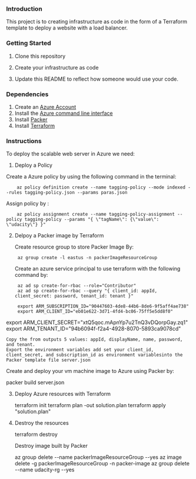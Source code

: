 
### Introduction
This project is to creating infrastructure as code in the form of a Terraform template to deploy a website with a load balancer.

### Getting Started
1. Clone this repository

2. Create your infrastructure as code

3. Update this README to reflect how someone would use your code.

### Dependencies
1. Create an [Azure Account](https://portal.azure.com) 
2. Install the [Azure command line interface](https://docs.microsoft.com/en-us/cli/azure/install-azure-cli?view=azure-cli-latest)
3. Install [Packer](https://www.packer.io/downloads)
4. Install [Terraform](https://www.terraform.io/downloads.html)

### Instructions
 
To deploy the scalable web server in Azure we need:

1. Deploy a Policy

Create a Azure policy by using the following command in the terminal: 

		az policy definition create --name tagging-policy --mode indexed --rules tagging-policy.json --params paras.json

 

Assign policy by : 

		az policy assignment create --name tagging-policy-assignment --policy tagging-policy --params "{ \"tagName\": {\"value\": \"udacity\"} }"

 

2. Delpoy a Packer image by Terraform

   Create resource group to store Packer Image By:

   		az group create -l eastus -n packerImageResourceGroup

   Create an azure service principal to use terraform with the following command by:


    	az ad sp create-for-rbac --role="Contributor"
    	az ad sp create-for-rbac --query "{ client_id: appId, client_secret: password, tenant_id: tenant }"

    	export ARM_SUBSCRIPTION_ID="90447603-4de8-44b6-8de6-9f5aff4ae738"
		export ARM_CLIENT_ID="eb01e622-3d71-4fd4-bc06-75ff5e5dd8f0"
export ARM_CLIENT_SECRET="xtQ5qoc.mApnYp7u2TnQ3vDQorpGay.zq1"
export ARM_TENANT_ID="94b6094f-f2a4-4928-8070-5893ca9078cd"



    Copy the from outputs 5 values: appId, displayName, name, password, and tenant.
    Export the environment variables add set your client_id, client_secret, and subscription_id as environment variablesinto the Packer template file server.json

   
   Create and deploy your vm machine image to Azure using Packer by: 

   packer build server.json


3. Deploy Azure resources with Terraform
	
	terraform init
	terraform plan -out solution.plan
	terraform apply "solution.plan"





4. Destroy the resources

	terraform destroy
	
	Destroy image built by Packer 

	az group delete --name packerImageResourceGroup --yes
	az image delete -g packerImageResourceGroup -n packer-image
	az group delete --name udacity-rg  --yes

	



